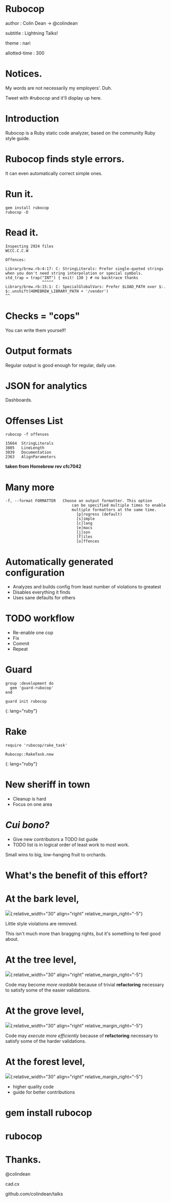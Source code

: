 Rubocop
=======

author
: Colin Dean -> @colindean

subtitle
: Lightning Talks!

theme
: nari

allotted-time
: 300

# Notices.

My words are not necessarily my employers'. Duh.

Tweet with *#rubocop* and it'll display up here.

# Introduction

Rubocop is a Ruby static code analyzer, based on the community Ruby style guide. 

# Rubocop finds style errors.

It can even automatically correct simple ones.

# Run it.

    gem install rubocop
    rubocop -D

# Read it.

    Inspecting 2924 files
    WCCC.C.C.W

    Offences:
     
    Library/brew.rb:4:17: C: StringLiterals: Prefer single-quoted strings when you don't need string interpolation or special symbols.
    std_trap = trap("INT") { exit! 130 } # no backtrace thanks
                    ^^^^^
    Library/brew.rb:15:1: C: SpecialGlobalVars: Prefer $LOAD_PATH over $:.
    $:.unshift(HOMEBREW_LIBRARY_PATH + '/vendor')
    ^^ 

# Checks = "cops"

You can write them yourself!
                                                                           
# Output formats

Regular output is good enough for regular, daily use.

# JSON for analytics

Dashboards.

# Offenses List

    rubocop -f offenses

    15664  StringLiterals
    3805   LineLength
    3039   Documentation
    2363   AlignParameters

**taken from Homebrew rev cfc7042**

# Many more


    -f, --format FORMATTER   Choose an output formatter. This option
                                 can be specified multiple times to enable
                                 multiple formatters at the same time.
                                   [p]rogress (default)
                                   [s]imple
                                   [c]lang
                                   [e]macs
                                   [j]son
                                   [f]iles
                                   [o]ffences

# Automatically generated configuration

* Analyzes and builds config from least number of violations to greatest
* Disables everything it finds
* Uses sane defaults for others

# TODO workflow

* Re-enable one cop
* Fix
* Commit
* Repeat

# Guard

    group :development do
      gem 'guard-rubocop'
    end

    guard init rubocop
{: lang="ruby"}

# Rake

    require 'rubocop/rake_task'

    Rubocop::RakeTask.new
{: lang="ruby"}

# New sheriff in town

* Cleanup is hard
* Focus on one area

# *Cui bono?*

* Give new contributors a TODO list guide
* TODO list is in logical order of least work to most work. 

Small wins to big, low-hanging fruit to orchards.

# What's the benefit of this effort?

# At the bark level,

![](bark.svg){:relative_width="30" align="right" relative_margin_right="-5"}

Little style violations are removed. 

This isn't much more than bragging rights, but it's something to feel good about.

# At the tree level, 

![](tree.svg){:relative_width="30" align="right" relative_margin_right="-5"}

Code may become *more readable* because of trivial **refactoring** necessary to satisfy some of the easier validations.

# At the grove level,

![](grove.svg){:relative_width="30" align="right" relative_margin_right="-5"}

Code may *execute more efficiently* because of **refactoring** necessary to satisfy some of the harder validations.

# At the forest level,

![](forest.svg){:relative_width="30" align="right" relative_margin_right="-5"}

* higher quality code
* guide for better contributions

# gem install rubocop

# rubocop

# Thanks.

@colindean

cad.cx

github.com/colindean/talks
